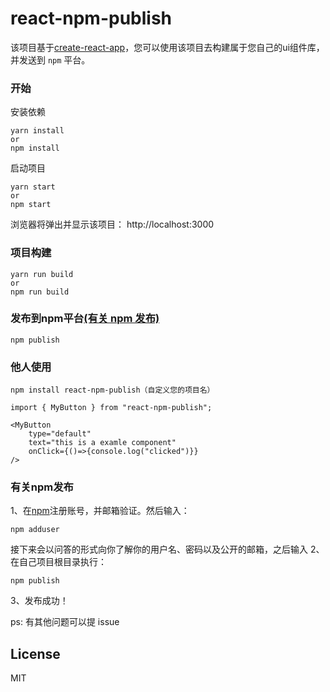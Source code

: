 # react-npm-publish
该项目基于[create-react-app](https://github.com/facebook/create-react-app)，您可以使用该项目去构建属于您自己的ui组件库，并发送到 `npm` 平台。

### 开始
安装依赖
```
yarn install
or 
npm install
```

启动项目
```
yarn start
or 
npm start
```
浏览器将弹出并显示该项目： http://localhost:3000

### 项目构建
```
yarn run build
or 
npm run build
```

### 发布到npm平台[(有关 npm 发布)](#有关npm发布)
```
npm publish
```

### 他人使用
```
npm install react-npm-publish（自定义您的项目名）
```

```
import { MyButton } from "react-npm-publish";

<MyButton
    type="default"
    text="this is a examle component"
    onClick={()=>{console.log("clicked")}}
/>
```

### 有关npm发布
1、在[npm](https://www.npmjs.com/)注册账号，并邮箱验证。然后输入：
```
npm adduser
```
接下来会以问答的形式向你了解你的用户名、密码以及公开的邮箱，之后输入
2、在自己项目根目录执行：
```
npm publish
```
3、发布成功！


ps: 有其他问题可以提 issue 


## License

MIT
